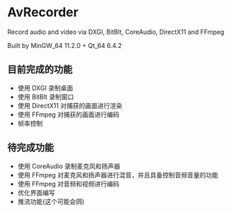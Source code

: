 <!--
 * @Coding: utf-8
 * @Author: vector-wlc
 * @Date: 2023-02-12 13:05:50
 * @Description: 
-->
# AvRecorder
Record audio and video via DXGI, BitBlt, CoreAudio, DirectX11 and FFmpeg

Built by MinGW_64 11.2.0 + Qt_64 6.4.2

## 目前完成的功能

* 使用 DXGI 录制桌面
* 使用 BitBlt 录制窗口
* 使用 DirectX11 对捕获的画面进行渲染
* 使用 FFmpeg 对捕获的画面进行编码
* 帧率控制

## 待完成功能

* 使用 CoreAudio 录制麦克风和扬声器
* 使用 FFmpeg 对麦克风和扬声器进行混音，并且具备控制音频音量的功能
* 使用 FFmpeg 对音频和视频进行编码
* 优化界面编写
* 推流功能(这个可能会鸽)